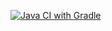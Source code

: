 [![Java CI with Gradle](https://github.com/MaxRubcov/Unit-2/actions/workflows/gradle.yml/badge.svg)](https://github.com/MaxRubcov/Unit-2/actions/workflows/gradle.yml)